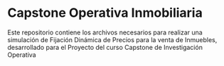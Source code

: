 # Capstone Operativa Inmobiliaria
Este repositorio contiene los archivos necesarios para realizar una simulación de Fijación Dinámica de Precios para la venta de Inmuebles, desarrollado para el Proyecto del curso Capstone de Investigación Operativa
